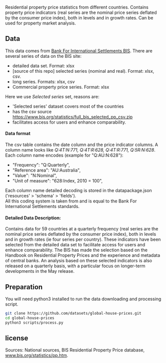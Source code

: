 Residential property price statistics from different countries. Contains property price indicators (real series are the nominal price series deflated by the consumer price index), both in levels and in growth rates. Can be used for property market analysis.

## Data

 This data comes from [Bank For International Settlements BIS](http://www.bis.org/statistics/pp.htm).
 There are several series of data on the BIS site:
   - detailed data set. Format: xlsx
   - [source of this repo] selected series (nominal and real). Format: xlsx, csv. 
   - long series. Formats: xlsx, csv
   - Commercial property price series. Format: xlsx
 
Here we use *Selected series* set, reasons are: 

 - 'Selected series' dataset covers most of the countries
 - has the csv source https://www.bis.org/statistics/full_bis_selected_pp_csv.zip  
 - facilitates access for users and enhance comparability.

#### Data format

The csv table contains the date column and the price indicator columns.
 A column name looks like *Q:4T:N:771, Q:4T:R:628, Q:4T:R:771, Q:5R:N:628*.  
 Each column name encodes (example for "Q:AU:N:628"):
 - "Frequency": "Q:Quarterly",
 - "Reference area": "AU:Australia",
 - "Value": "N:Nominal",
 - "Unit of measure": "628:Index, 2010 = 100",
 
 Each column name detailed decoding is stored in the datapackage.json
  ('resources' > 'schema' > 'fields').  
  All this coding system is taken from and is equal to the Bank For International Settlements standards. 
  

#### Detailed Data Description:

Contains data for 59 countries at a quarterly frequency (real series are the nominal price series deflated by the consumer price index), both in levels and in growth rates (ie four series per country). These indicators have been selected from the detailed data set to facilitate access for users and enhance comparability. The BIS has made the selection based on the Handbook on Residential Property Prices and the experience and metadata of central banks. An analysis based on these selected indicators is also released on a quarterly basis, with a particular focus on longer-term developments in the May release.

## Preparation 
You will need python3 installed to run the data downloading and processing script.
``` bash
git clone https://github.com/datasets/global-house-prices.git
cd global-house-prices
python3 scripts/process.py
```

## license

Sources: National sources, BIS Residential Property Price database, www.bis.org/statistics/pp.htm.